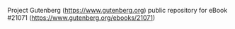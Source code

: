Project Gutenberg (https://www.gutenberg.org) public repository for eBook #21071 (https://www.gutenberg.org/ebooks/21071)
